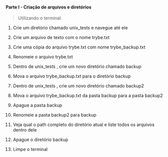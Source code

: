 #### Parte I - Criação de arquivos e diretórios

> Utilizando o terminal:

1. Crie um diretório chamado unix_tests e navegue até ele
   
2. Crie um arquivo de texto com o nome trybe.txt
   
3. Crie uma cópia do arquivo trybe.txt com nome trybe_backup.txt
   
4. Renomeie o arquivo trybe.txt
   
5. Dentro de unix_tests , crie um novo diretório chamado backup
   
6. Mova o arquivo trybe_backup.txt para o diretório backup
   
7. Dentro de unix_tests , crie um novo diretório chamado backup2
   
8. Mova o arquivo trybe_backup.txt da pasta backup para a pasta backup2
   
9.  Apague a pasta backup
    
10. Renomeie a pasta backup2 para backup
    
11. Veja qual o path completo do diretório atual e liste todos os arquivos dentro dele
    
12. Apague o diretório backup

13. Limpe o terminal


